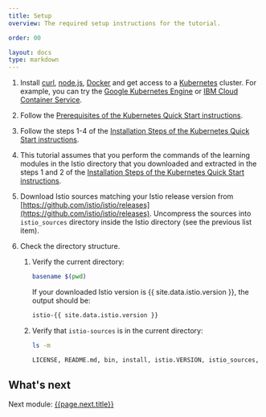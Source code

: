 ```yaml
---
title: Setup
overview: The required setup instructions for the tutorial.

order: 00

layout: docs
type: markdown
---
```


1. Install [curl](https://curl.haxx.se/download.html), [node.js](https://nodejs.org/en/download/), [Docker](https://docs.docker.com/install/)
and get access to a [Kubernetes](https://kubernetes.io) cluster.
For example, you can try the [Google Kubernetes Engine](https://cloud.google.com/kubernetes-engine/) or [IBM Cloud Container Service](https://console.bluemix.net/docs/containers/container_index.html#container_index).

1. Follow the [Prerequisites of the Kubernetes Quick Start instructions]({{home}}/docs/setup/kubernetes/quick-start.html#prerequisites).

1. Follow the steps 1-4 of the [Installation Steps of the Kubernetes Quick Start instructions]({{home}}/docs/setup/kubernetes/quick-start.html#installation-steps).

1. This tutorial assumes that you perform the commands of the learning modules in the Istio directory that you downloaded and extracted in the steps 1 and 2 of the [Installation Steps of the Kubernetes Quick Start instructions]({{home}}/docs/setup/kubernetes/quick-start.html#installation-steps).

1. Download Istio sources matching your Istio release version from [https://github.com/istio/istio/releases](https://github.com/istio/istio/releases). Uncompress the sources into `istio_sources` directory inside the Istio directory (see the previous list item).

1. Check the directory structure.
   1. Verify the current directory:
      ```bash
      basename $(pwd)
      ```
      If your downloaded Istio version is {{ site.data.istio.version }}, the output should be:
      ```bash
      istio-{{ site.data.istio.version }}
      ```
   2. Verify that `istio-sources` is in the current directory:
      ```bash
      ls -m
      ```
      ```bash
      LICENSE, README.md, bin, install, istio.VERSION, istio_sources, samples, tools
      ```

## What's next
Next module:     [{{page.next.title}}]({{home}}{{page.next.url}})

